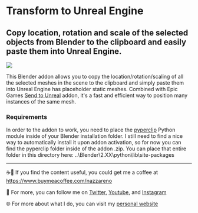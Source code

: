 # Transform to Unreal Engine
## Copy location, rotation and scale of the selected objects from Blender to the clipboard and easily paste them into Unreal Engine.

<a>![](pics/Transform2UE_01.gif)</a>

This Blender addon allows you to copy the location/rotation/scaling of all the selected meshes in the scene to the clipboard and simply paste them into Unreal Engine has placeholder static meshes. Combined with Epic Games <a href="https://github.com/EpicGames/BlenderTools">Send to Unreal</a> addon, it's a fast and efficient way to position many instances of the same mesh.

### Requirements
In order to the addon to work, you need to place the <a href="https://pypi.org/project/pyperclip/">pyperclip</a> Python module inside of your Blender installation folder.
I still need to find a nice way to automatically install it upon addon activation, so for now you can find the pyperclip folder inside of the addon .zip. You can place that entire folder in this directory here: ..\Blender\2.XX\python\lib\site-packages

---
☕🤎 If you find the content useful, you could get me a coffee at https://www.buymeacoffee.com/nazzareno

🙏 For more, you can follow me on <a href="https://twitter.com/nazzagnl">Twitter</a>, <a href="http://www.youtube.com/c/NazzarenoGiannelliCG">Youtube</a>, and <a href="https://www.instagram.com/nazzarenogiannelli">Instagram</a>

:globe_with_meridians: For more about what I do, you can visit my [personal website](https://www.nazzarenogiannelli.com/)
